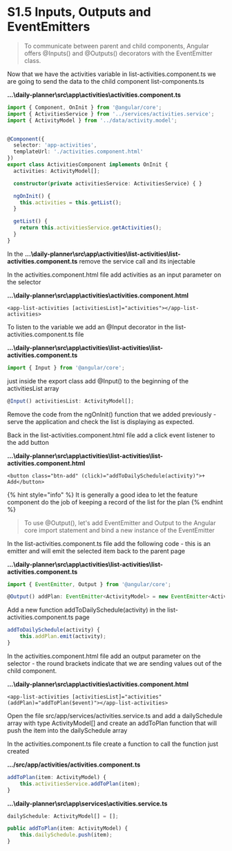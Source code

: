 # S1.5 Inputs, Outputs and EventEmitters

> To communicate between parent and child components, Angular offers @Inputs\(\) and @Outputs\(\) decorators with the EventEmitter class.

Now that we have the activities variable in list-activities.component.ts we are going to send the data to the child component list-components.ts

**...\daily-planner\src\app\activities\activities.component.ts**

```typescript
import { Component, OnInit } from '@angular/core';
import { ActivitiesService } from '../services/activities.service';
import { ActivityModel } from '../data/activity.model';


@Component({
  selector: 'app-activities',
  templateUrl: './activities.component.html'
})
export class ActivitiesComponent implements OnInit {
  activities: ActivityModel[];

  constructor(private activitiesService: ActivitiesService) { }

  ngOnInit() {
    this.activities = this.getList();
  }

  getList() {
    return this.activitiesService.getActivities();
  }
}

```

In the **...\daily-planner\src\app\activities\list-activities\list-activities.component.ts** remove the service call and its injectable

In the activities.component.html file add activities as an input parameter on the selector

**...\daily-planner\src\app\activities\activities.component.html**

```markup
<app-list-activities [activitiesList]="activities"></app-list-activities>

```

To listen to the variable we add an @Input decorator in the list-activities.component.ts file

**...\daily-planner\src\app\activities\list-activities\list-activities.component.ts**

```typescript
import { Input } from '@angular/core';
```

just inside the export class add @Input\(\) to the beginning of the activitiesList array

```typescript
@Input() activitiesList: ActivityModel[];
```

Remove the code from the ngOnInit\(\) function that we added previously - serve the application and check the list is displaying as expected.

Back in the list-activities.component.html file add a click event listener to the add button

**...\daily-planner\src\app\activities\list-activities\list-activities.component.html**

```markup
<button class="btn-add" (click)="addToDailySchedule(activity)">+ Add</button>
```

{% hint style="info" %}
It is generally a good idea to let the feature component do the job of keeping a record of the list for the plan
{% endhint %}

> To use @Output\(\), let's add EventEmitter and Output to the Angular core import statement and bind a new instance of the EventEmitter

In the list-activities.component.ts file add the following code - this is an emitter and will emit the selected item back to the parent page

**...\daily-planner\src\app\activities\list-activities\list-activities.component.ts**

```typescript
import { EventEmitter, Output } from '@angular/core';
```

```typescript
@Output() addPlan: EventEmitter<ActivityModel> = new EventEmitter<ActivityModel>();
```

Add a new function addToDailySchedule\(activity\) in the list-activities.component.ts page

```typescript
addToDailySchedule(activity) {
    this.addPlan.emit(activity);
}
```

In the activities.component.html file add an output parameter on the selector - the round brackets indicate that we are sending values out of the child component.

**...\daily-planner\src\app\activities\activities.component.html**

```markup
<app-list-activities [activitiesList]="activities" (addPlan)="addToPlan($event)"></app-list-activities>
```

Open the file src/app/services/activities.service.ts and add a dailySchedule array with type ActivityModel\[\] and create an addToPlan function that will push the item into the dailySchedule array

In the activities.component.ts file create a function to call the function just created

**.../src/app/activities/activities.component.ts**

```typescript
addToPlan(item: ActivityModel) {
    this.activitiesService.addToPlan(item);
}
```

**...\daily-planner\src\app\services\activities.service.ts**

```typescript
dailySchedule: ActivityModel[] = [];
```

```typescript
public addToPlan(item: ActivityModel) {
    this.dailySchedule.push(item);
}
```

